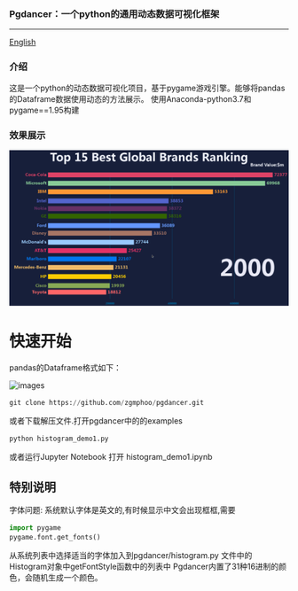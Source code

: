 ### Pgdancer：一个python的通用动态数据可视化框架
-----

[English](readme-en.md)


### 介绍
这是一个python的动态数据可视化项目，基于pygame游戏引擎。能够将pandas的Dataframe数据使用动态的方法展示。
使用Anaconda-python3.7和pygame==1.95构建

### 效果展示

![image](docs/images/demo.gif)

# 快速开始

pandas的Dataframe格式如下：

![images](https://github.com/zgmphoo/Pgdancer/blob/master/docs/images/dataframe_format.png)

```python
git clone https://github.com/zgmphoo/pgdancer.git
```
或者下载解压文件.打开pgdancer中的的examples
```python
python histogram_demo1.py
```
或者运行Jupyter Notebook 打开 histogram_demo1.ipynb
## 特别说明
字体问题: 系统默认字体是英文的,有时候显示中文会出现框框,需要
```python
import pygame
pygame.font.get_fonts()
```
从系统列表中选择适当的字体加入到pgdancer/histogram.py 文件中的Histogram对象中getFontStyle函数中的列表中
Pgdancer内置了31种16进制的颜色，会随机生成一个颜色。


